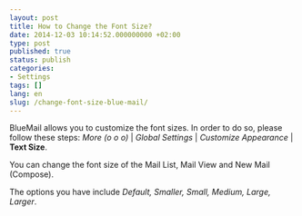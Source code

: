 ```yaml
---
layout: post
title: How to Change the Font Size?
date: 2014-12-03 10:14:52.000000000 +02:00
type: post
published: true
status: publish
categories:
- Settings
tags: []
lang: en
slug: /change-font-size-blue-mail/
---
```


BlueMail allows you to customize the font sizes.
In order to do so, please follow these steps: *More (o o o)* \| *Global Settings* \| *Customize Appearance* \| **Text Size**.

You can change the font size of the Mail List, Mail View and New Mail (Compose).

The options you have include *Default, Smaller, Small, Medium, Large, Larger*.

